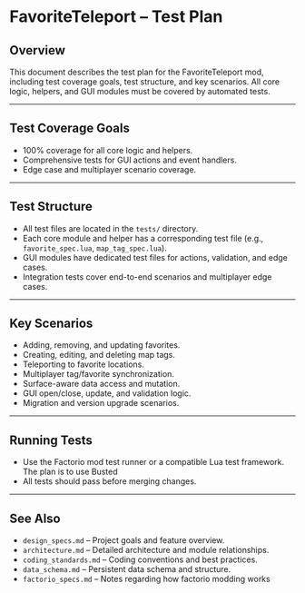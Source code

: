 # FavoriteTeleport – Test Plan

## Overview
This document describes the test plan for the FavoriteTeleport mod, including test coverage goals, test structure, and key scenarios. All core logic, helpers, and GUI modules must be covered by automated tests.

---

## Test Coverage Goals
- 100% coverage for all core logic and helpers.
- Comprehensive tests for GUI actions and event handlers.
- Edge case and multiplayer scenario coverage.

---

## Test Structure
- All test files are located in the `tests/` directory.
- Each core module and helper has a corresponding test file (e.g., `favorite_spec.lua`, `map_tag_spec.lua`).
- GUI modules have dedicated test files for actions, validation, and edge cases.
- Integration tests cover end-to-end scenarios and multiplayer edge cases.

---

## Key Scenarios
- Adding, removing, and updating favorites.
- Creating, editing, and deleting map tags.
- Teleporting to favorite locations.
- Multiplayer tag/favorite synchronization.
- Surface-aware data access and mutation.
- GUI open/close, update, and validation logic.
- Migration and version upgrade scenarios.

---

## Running Tests
- Use the Factorio mod test runner or a compatible Lua test framework. The plan is to use Busted
- All tests should pass before merging changes.

---

## See Also
- `design_specs.md` – Project goals and feature overview.
- `architecture.md` – Detailed architecture and module relationships.
- `coding_standards.md` – Coding conventions and best practices.
- `data_schema.md` – Persistent data schema and structure.
- `factorio_specs.md` – Notes regarding how factorio modding works
